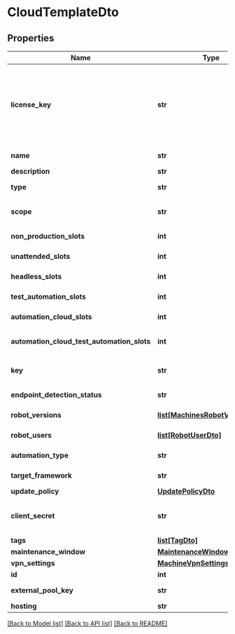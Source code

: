 # CloudTemplateDto

## Properties
Name | Type | Description | Notes
------------ | ------------- | ------------- | -------------
**license_key** | **str** | The key is automatically generated from the server for the Robot machine.  &lt;para /&gt;For the robot to work, the same key must exist on both the robot and Orchestrator.  &lt;para /&gt;All robots on a machine must have the same license key in order to register correctly. | [optional] 
**name** | **str** | The name of the Machine a Robot is hosted on. | 
**description** | **str** |  | [optional] 
**type** | **str** | The type of the Machine (Standard / Template). | [optional] 
**scope** | **str** | The scope of the Machine (Default / Shared / PW / Cloud / Serverless). | [optional] 
**non_production_slots** | **int** | Number of NonProduction slots to be reserved at runtime | [optional] 
**unattended_slots** | **int** | Number of Unattended slots to be reserved at runtime | [optional] 
**headless_slots** | **int** | Number of Headless slots to be reserved at runtime | [optional] 
**test_automation_slots** | **int** | Number of TestAutomation slots to be reserved at runtime | [optional] 
**automation_cloud_slots** | **int** | Number of AutomationCloud slots to be reserved at runtime | [optional] 
**automation_cloud_test_automation_slots** | **int** | Number of AutomationCloudTestAutomation slots to be reserved at runtime | [optional] 
**key** | **str** | An immutable unique identifier that is preserved during tenant migration | [optional] 
**endpoint_detection_status** | **str** | The EDR protection status of the connected hosts. | [optional] 
**robot_versions** | [**list[MachinesRobotVersionDto]**](MachinesRobotVersionDto.md) | The versions of the Robots hosted on the Machine. | [optional] 
**robot_users** | [**list[RobotUserDto]**](RobotUserDto.md) | Robots assigned to template machine. | [optional] 
**automation_type** | **str** | The automation type the machine supports. | [optional] 
**target_framework** | **str** | The target frameworks the machine supports. | [optional] 
**update_policy** | [**UpdatePolicyDto**](UpdatePolicyDto.md) |  | [optional] 
**client_secret** | **str** | Client secret generated by Identity Server  Use in combination with LicenseKey (ClientId) to connect robot | [optional] 
**tags** | [**list[TagDto]**](TagDto.md) |  | [optional] 
**maintenance_window** | [**MaintenanceWindowDto**](MaintenanceWindowDto.md) |  | [optional] 
**vpn_settings** | [**MachineVpnSettingsDto**](MachineVpnSettingsDto.md) |  | [optional] 
**id** | **int** |  | [optional] 
**external_pool_key** | **str** | The external pool associated with the machine. | [optional] 
**hosting** | **str** | The Hosting type of the spec | [optional] 

[[Back to Model list]](../README.md#documentation-for-models) [[Back to API list]](../README.md#documentation-for-api-endpoints) [[Back to README]](../README.md)


